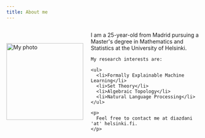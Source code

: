 ```yaml
---
title: About me
---
```


<div style="display: flex; align-items: center; gap: 20px;">
  <img src="/assets/images/me.jpg" alt="My photo" style="width:200px;">
  <div>
    <p>
      I am a 25-year-old from Madrid pursuing a Master's degree in Mathematics and Statistics at the University of Helsinki.
    </p>

    My research interests are:

    <ul>
      <li>Formally Explainable Machine Learning</li>
      <li>Set Theory</li>
      <li>Algebraic Topology</li>
      <li>Natural Language Processing</li>
    </ul>

    <p>
      Feel free to contact me at diazdani 'at' helsinki.fi.
    </p>
  </div>
</div>